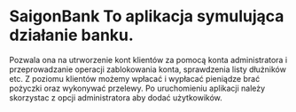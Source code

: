 # SaigonBank To aplikacja symulująca działanie banku.
Pozwala ona na utrworzenie kont klientów za pomocą konta administratora i przeprowadzanie operacji zablokowania konta, sprawdzenia listy dłużników etc.
Z poziomu klientów możemy wpłacać i wypłacać pieniądze brać pożyczki oraz wykonywać przelewy.
Po uruchomieniu aplikacji należy skorzystac z opcji administratora aby dodać użytkowików.
 
